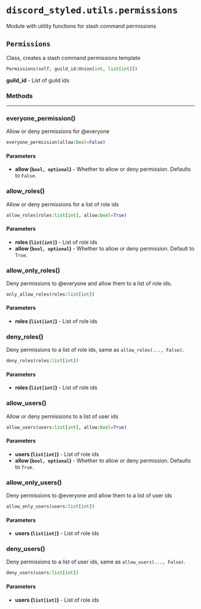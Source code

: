 # `discord_styled.utils.permissions`

Module with utility functions for slash command permissions

## `Permissions`

Class, creates a slash command permissions template

```py
Permissions(self, guild_id:Union[int, list[int]])
```
**guild_id** - List of guild ids

### Methods

---

### everyone_permission()
Allow or deny permissions for @everyone

```py
everyone_permission(allow:bool=False)
```

#### Parameters
- **allow (`bool, optional`)** - Whether to allow or deny permission. Defaults to `False`.

### allow_roles() <br>
Allow or deny permissions for a list of role ids

```py
allow_roles(roles:list[int], allow:bool=True)
```

#### Parameters
- **roles (`list[int]`)** - List of role ids
- **allow (`bool, optional`)** - Whether to allow or deny permission. Default to `True`.

### allow_only_roles()
Deny permissions to @everyone and allow them to a list of role ids.

```py
only_allow_roles(roles:list[int])
```

#### Parameters
- **roles (`list[int]`)** - List of role ids

### deny_roles()
Deny permissions to a list of role ids, same as `allow_roles(..., False)`.

```py
deny_roles(roles:list[int])
```

#### Parameters
- **roles (`list[int]`)** - List of role ids

### allow_users()
Allow or deny permissions to a list of user ids

```py
allow_users(users:list[int], allow:bool=True)
```

#### Parameters
- **users (`list[int]`)** - List of role ids
- **allow (`bool, optional`)** - Whether to allow or deny permission. Defaults to `True`.

### allow_only_users()
Deny permissions to @everyone and allow them to a list of user ids

```py
allow_only_users(users:list[int])
```

#### Parameters
- **users (`list[int]`)** - List of role ids

### deny_users()
Deny permissions to a list of user ids, same as `allow_users(..., False)`.

```py
deny_users(users:list[int])
```

#### Parameters
- **users (`list[int]`)** - List of role ids